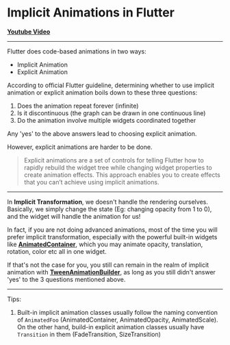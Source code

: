 # Implicit Animations in Flutter

[__Youtube Video__](https://youtu.be/GXIJJkq_H8g)

---


Flutter does code-based animations in two ways:
-   Implicit Animation
-   Explicit Animation

According to official Flutter guideline, determining whether to use implicit animation or explicit animation boils down to these three questions:

1. Does the animation repeat forever (infinite)
1. Is it discontinuous (the graph can be drawn in one continuous line)
1. Do the animation involve multiple widgets coordinated together

Any 'yes' to the above answers lead to choosing explicit animation.

However, explicit animations are harder to be done.

> Explicit animations are a set of controls for telling Flutter how to rapidly rebuild the widget tree while changing widget properties to create animation effects. This approach enables you to create effects that you can’t achieve using implicit animations.


---

In __Implicit Transformation__, we doesn't handle the rendering ourselves. Basically, we simply change the state (Eg: changing opacity from 1 to 0), and the widget will handle the animation for us! 

In fact, if you are not doing advanced animations, most of the time you will prefer implicit transformation, especially with the powerful built-in widgets like [__AnimatedContainer__](https://api.flutter.dev/flutter/widgets/AnimatedContainer-class.html), which you may animate opacity, translation, rotation, color etc all in one widget. 

If that's not the case for you, you still can remain in the realm of implicit animation with [__TweenAnimationBuilder__](https://api.flutter.dev/flutter/widgets/TweenAnimationBuilder-class.html), as long as you still didn't answer 'yes' to the 3 questions mentioned above.

---

Tips:

1. Built-in implicit animation classes usually follow the naming convention of `AnimatedFoo` (AnimatedContainer, AnimatedOpacity, AnimatedScale). On the other hand, build-in explicit animation classes usually have `Transition` in them (FadeTransition, SizeTransition)